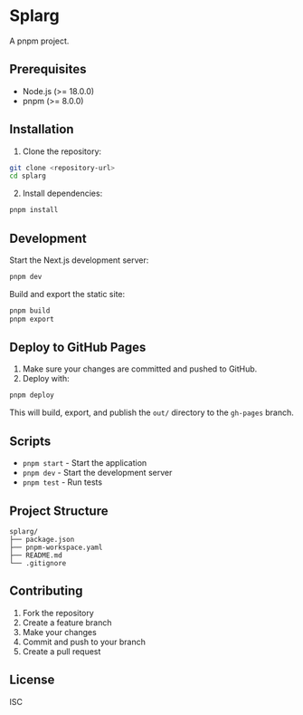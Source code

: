 # Splarg

A pnpm project.

## Prerequisites

- Node.js (>= 18.0.0)
- pnpm (>= 8.0.0)

## Installation

1. Clone the repository:
```bash
git clone <repository-url>
cd splarg
```

2. Install dependencies:
```bash
pnpm install
```

## Development

Start the Next.js development server:
```bash
pnpm dev
```

Build and export the static site:
```bash
pnpm build
pnpm export
```

## Deploy to GitHub Pages

1. Make sure your changes are committed and pushed to GitHub.
2. Deploy with:
```bash
pnpm deploy
```
This will build, export, and publish the `out/` directory to the `gh-pages` branch.

## Scripts

- `pnpm start` - Start the application
- `pnpm dev` - Start the development server
- `pnpm test` - Run tests

## Project Structure

```
splarg/
├── package.json
├── pnpm-workspace.yaml
├── README.md
└── .gitignore
```

## Contributing

1. Fork the repository
2. Create a feature branch
3. Make your changes
4. Commit and push to your branch
5. Create a pull request

## License

ISC 